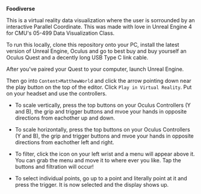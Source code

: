 **Foodiverse**

This is a virtual reality data visualization where the user is sorrounded by an interactive Parallel Coordinate. This was made with love in Unreal Engine 4 for CMU's 05-499 Data Visualization Class. 

To run this locally, clone this repository onto your PC, install the latest version of Unreal Engine, Oculus and go to best buy and buy yourself an Oculus Quest and a decently long USB Type C link cable. 

After you've paired your Quest to your computer, launch Unreal Engine. 

Then go into ``Content>MatthewWorld`` and click the arrow pointing down near the play button on the top of the editor. Click ``Play in Virtual Reality``. Put on your headset and use the controllers. 

- To scale vertically, press the top buttons on your Oculus Controllers (Y and B), the grip and trigger buttons and mvoe your hands in opposite directions from eachother up and down. 

- To scale horizontally, press the top buttons on your Oculus Controllers (Y and B), the grip and trigger buttons and mvoe your hands in opposite directions from eachother left and right. 

- To filter, click the icon on your left wrist and a menu will appear above it. You can grab the menu and move it to where ever you like. Tap the buttons and filtration will occur! 

- To select individual points, go up to a point and literally point at it and press the trigger. It is now selected and the display shows up. 
